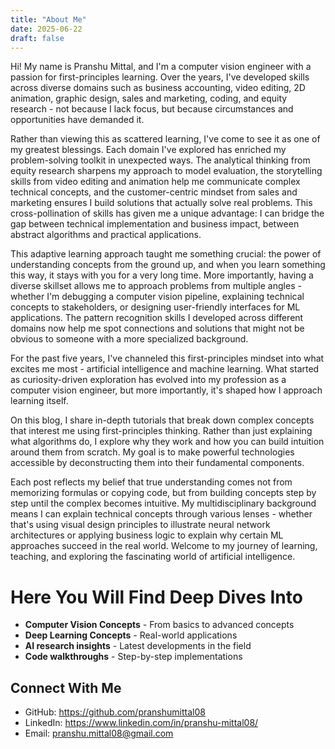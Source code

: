```yaml
---
title: "About Me"
date: 2025-06-22
draft: false
---
```


Hi! My name is Pranshu Mittal, and I'm a computer vision engineer with a passion for first-principles learning. Over the years, I've developed skills across diverse domains such as business accounting, video editing, 2D animation, graphic design, sales and marketing, coding, and equity research - not because I lack focus, but because circumstances and opportunities have demanded it.

Rather than viewing this as scattered learning, I've come to see it as one of my greatest blessings. Each domain I've explored has enriched my problem-solving toolkit in unexpected ways. The analytical thinking from equity research sharpens my approach to model evaluation, the storytelling skills from video editing and animation help me communicate complex technical concepts, and the customer-centric mindset from sales and marketing ensures I build solutions that actually solve real problems. This cross-pollination of skills has given me a unique advantage: I can bridge the gap between technical implementation and business impact, between abstract algorithms and practical applications.

This adaptive learning approach taught me something crucial: the power of understanding concepts from the ground up, and when you learn something this way, it stays with you for a very long time. More importantly, having a diverse skillset allows me to approach problems from multiple angles - whether I'm debugging a computer vision pipeline, explaining technical concepts to stakeholders, or designing user-friendly interfaces for ML applications. The pattern recognition skills I developed across different domains now help me spot connections and solutions that might not be obvious to someone with a more specialized background.

For the past five years, I've channeled this first-principles mindset into what excites me most - artificial intelligence and machine learning. What started as curiosity-driven exploration has evolved into my profession as a computer vision engineer, but more importantly, it's shaped how I approach learning itself.

On this blog, I share in-depth tutorials that break down complex concepts that interest me using first-principles thinking. Rather than just explaining what algorithms do, I explore why they work and how you can build intuition around them from scratch. My goal is to make powerful technologies accessible by deconstructing them into their fundamental components.

Each post reflects my belief that true understanding comes not from memorizing formulas or copying code, but from building concepts step by step until the complex becomes intuitive. My multidisciplinary background means I can explain technical concepts through various lenses - whether that's using visual design principles to illustrate neural network architectures or applying business logic to explain why certain ML approaches succeed in the real world. Welcome to my journey of learning, teaching, and exploring the fascinating world of artificial intelligence. 

# Here You Will Find Deep Dives Into

- **Computer Vision Concepts** - From basics to advanced concepts
- **Deep Learning Concepts** - Real-world applications
- **AI research insights** - Latest developments in the field
- **Code walkthroughs** - Step-by-step implementations

## Connect With Me

- GitHub: https://github.com/pranshumittal08
- LinkedIn: https://www.linkedin.com/in/pranshu-mittal08/
- Email: pranshu.mittal08@gmail.com
